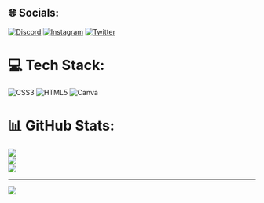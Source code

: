 ## 🌐 Socials:
[![Discord](https://img.shields.io/badge/Discord-%237289DA.svg?logo=discord&logoColor=white)](https://discord.gg/dufz#0001) [![Instagram](https://img.shields.io/badge/Instagram-%23E4405F.svg?logo=Instagram&logoColor=white)](https://instagram.com/dudda_ar) [![Twitter](https://img.shields.io/badge/Twitter-%231DA1F2.svg?logo=Twitter&logoColor=white)](https://twitter.com/dufzinha) 

# 💻 Tech Stack:
![CSS3](https://img.shields.io/badge/css3-%231572B6.svg?style=flat&logo=css3&logoColor=white) ![HTML5](https://img.shields.io/badge/html5-%23E34F26.svg?style=flat&logo=html5&logoColor=white) ![Canva](https://img.shields.io/badge/Canva-%2300C4CC.svg?style=flat&logo=Canva&logoColor=white)
# 📊 GitHub Stats:
![](https://github-readme-stats.vercel.app/api?username=Dufzinha&theme=jolly&hide_border=false&include_all_commits=true&count_private=false)<br/>
![](https://github-readme-streak-stats.herokuapp.com/?user=Dufzinha&theme=jolly&hide_border=false)<br/>
![](https://github-readme-stats.vercel.app/api/top-langs/?username=Dufzinha&theme=jolly&hide_border=false&include_all_commits=true&count_private=false&layout=compact)

---
[![](https://visitcount.itsvg.in/api?id=Dufzinha&label=Profile%20Views&color=0&icon=2&pretty=true)](https://visitcount.itsvg.in)
